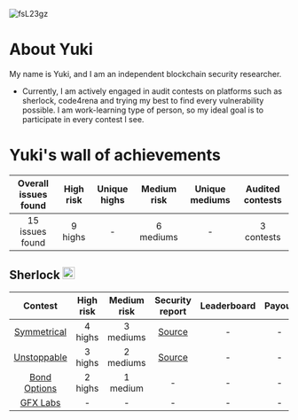 ![fsL23gz](https://github.com/SilentYuki/Portfolio/assets/135425690/96bea6d5-7c18-41f0-8d8a-cbcaaad3b266)

# About Yuki

My name is Yuki, and I am an independent blockchain security researcher.

- Currently, I am actively engaged in audit contests on platforms such as sherlock, code4rena and trying my best to find every vulnerability possible. l am work-learning type of person, so my ideal goal is to participate in every contest l see. 

# Yuki's wall of achievements

| Overall issues found | High risk | Unique highs | Medium risk | Unique mediums | Audited contests |
|:--:|:--:|:--:|:--:|:--:|:--:|
| 15 issues found | 9 highs | - | 6 mediums | - | 3 contests |

## Sherlock  <img src="https://audits.sherlock.xyz/_next/static/media/sherlock_logo.dc2b3290.svg" width=22 height=22>
| Contest | High risk | Medium risk | Security report | Leaderboard | Payout | Language |
|:--:|:--:|:--:|:--:|:--:|:--:|:--:|
| [Symmetrical](https://audits.sherlock.xyz/contests/85)| 4 highs | 3 mediums | [Source](https://github.com/SilentYuki/Portfolio/blob/main/Security%20Reports/sherlock/symmetrical.md) | - | - | Solidity |
| [Unstoppable](https://audits.sherlock.xyz/contests/95) | 3 highs | 2 mediums | [Source](https://github.com/SilentYuki/Portfolio/blob/main/Security%20Reports/sherlock/unstoppable.md) | - | - | Vyper |
| [Bond Options](https://audits.sherlock.xyz/contests/99) | 2 highs | 1 medium | - | - | - | Solidity |
| [GFX Labs](https://audits.sherlock.xyz/contests/97) | - | - | - | - | - | Solidity |

